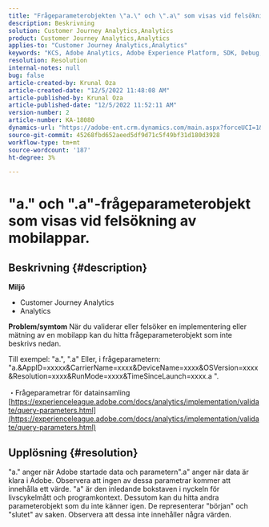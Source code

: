 ```yaml
---
title: "Frågeparameterobjekten \"a.\" och \".a\" som visas vid felsökning av mobilappar."
description: Beskrivning
solution: Customer Journey Analytics,Analytics
product: Customer Journey Analytics,Analytics
applies-to: "Customer Journey Analytics,Analytics"
keywords: "KCS, Adobe Analytics, Adobe Experience Platform, SDK, Debug, Query Parameters"
resolution: Resolution
internal-notes: null
bug: false
article-created-by: Krunal Oza
article-created-date: "12/5/2022 11:48:08 AM"
article-published-by: Krunal Oza
article-published-date: "12/5/2022 11:52:11 AM"
version-number: 2
article-number: KA-18080
dynamics-url: "https://adobe-ent.crm.dynamics.com/main.aspx?forceUCI=1&pagetype=entityrecord&etn=knowledgearticle&id=109571ad-9274-ed11-81aa-6045bd006c82"
source-git-commit: 45268fbd652aeed5df9d71c5f49bf31d180d3928
workflow-type: tm+mt
source-wordcount: '187'
ht-degree: 3%

---
```


# &quot;a.&quot; och &quot;.a&quot;-frågeparameterobjekt som visas vid felsökning av mobilappar.

## Beskrivning {#description}

<b>Miljö</b>
- Customer Journey Analytics
- Analytics 



<b>Problem/symtom</b>
När du validerar eller felsöker en implementering eller mätning av en mobilapp kan du hitta frågeparameterobjekt som inte beskrivs nedan.

Till exempel: &quot;a.&quot;, &quot;.a&quot; Eller, i frågeparametern: &quot;a.&amp;AppID=xxxxx&amp;CarrierName=xxxx&amp;DeviceName=xxxx&amp;OSVersion=xxxx&amp;Resolution=xxxx&amp;RunMode=xxxx&amp;TimeSinceLaunch=xxxx.a &quot;.

・Frågeparametrar för datainsamling
[https://experienceleague.adobe.com/docs/analytics/implementation/validate/query-parameters.html](https://experienceleague.adobe.com/docs/analytics/implementation/validate/query-parameters.html)




## Upplösning {#resolution}


&quot;a.&quot; anger när Adobe startade data och parametern&quot;.a&quot; anger när data är klara i Adobe. Observera att ingen av dessa parametrar kommer att innehålla ett värde. &quot;a&quot; är den inledande bokstaven i nyckeln för livscykelmått och programkontext. Dessutom kan du hitta andra parameterobjekt som du inte känner igen. De representerar &quot;början&quot; och &quot;slutet&quot; av saken. Observera att dessa inte innehåller några värden.
